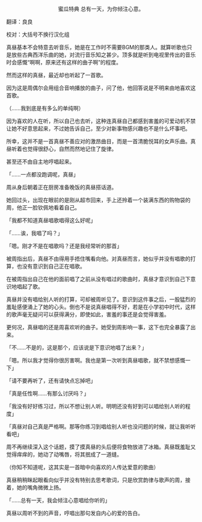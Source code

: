 <p align="center">蜜瓜特典 总有一天，为你倾注心意。</p>

翻译：良良

校对：大括号不换行汉化组

真昼基本不会特意去听音乐，她是在工作时不需要BGM的那类人。就算听歌也只是放些古典西洋乐曲的她，对流行音乐知之甚少。顶多就是听到电视里传出的音乐时会感慨“啊啊，原来还有这样的曲子啊”的程度。

然而这样的真昼，最近却也听起了一首歌。

因为这是周偶尔会用组合音响播放的曲子，问了他，他回答说是不明来由地喜欢这首歌。

（……我到底是有多么的单纯啊）

因为喜欢的人在听，所以自己也去听，这种连真昼自己都感到害羞的可爱动机不禁让她不好意思起来，不过她告诉自己，至少对新事物感兴趣也不是什么坏事吧。

所幸，这并不是一首真昼不善应对的激昂曲目，而是一首清脆悦耳的女声乐曲。真昼听着也觉得很舒心，自然而然地记住了旋律。

甚至还不由自主地哼唱起来。

「……一点都没跑调呢，真昼」

周从身后朝着正在厨房准备晚饭的真昼搭话道。

她回过头，出现在眼前的是刚从超市回来，手上还拎着一个装满东西的购物袋的周，他正一脸钦佩地看着自己。

「我都不知道真昼唱歌唱得这么好呢」

「……诶，我唱了吗？」

「嗯。刚才不是在唱歌吗？还是我经常听的那首」

被周指出后，真昼不由得用手捂住嘴看向他。对真昼而言，她似乎并没有唱歌的打算，也没有意识到自己正在唱歌。

在被周指出自己在他的面前唱了之前从没有唱过的歌曲时，真昼才意识到自己下意识地唱起了歌。

真昼并没有唱给别人听的打算，可却被周听见了。意识到这件事之后，一股猛烈的羞耻感便涌上了她的心头。倒也不是说真昼唱得不好，若是在小学初中时代，这样的歌声毫无疑问可以获得满分，即使如此，害羞的事还是会觉得害羞。

更何况，真昼唱的还是周喜欢听的曲子。她受到周影响一事，这下也完全暴露了出来。

「不……不是的，这是那个，应该说是下意识地唱了出来？」

「嗯。所以我才觉得你很厉害啊。我也是第一次听到真昼唱歌，就不禁想感慨一下」

「请不要再听了，还有请快点忘掉吧」

「真是任性啊……有那么讨厌吗？」

「我没有好好练习过，所以不想让别人听。明明还没有好到可以唱给别人听的程度」

「真昼对自己真是严格啊。那等你练习到唱给别人听也没问题的时候，就让我听听看吧」

周不再继续深入这个话题，摸了摸真昼的头后便将食物放进了冰箱。真昼既羞耻又觉得痒痒的，她动了动嘴唇，将其抿成了一道缝。

（你知不知道呢，这其实是一首暗中向喜欢的人传达爱意的歌曲）

真昼稍稍眯起眼看向似乎并没有特别去思考歌词，只是欣赏韵律与歌声的周，接着，她的嘴角微微上扬。

「……总有一天，我会倾注心意唱给你听的」

真昼以周听不到的声音，哼唱出那句发自内心的爱的告白。

